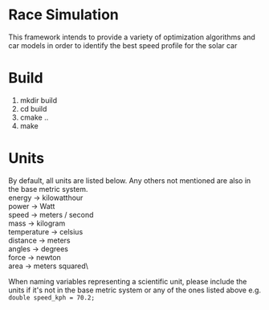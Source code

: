 # Race Simulation 
This framework intends to provide a variety of optimization algorithms and car models in order to identify the best speed profile for the solar car

# Build
1. mkdir build
2. cd build
3. cmake ..
4. make

# Units
By default, all units are listed below. Any others not mentioned are also in the base metric system.\
energy -> kilowatthour\
power -> Watt\
speed -> meters / second\
mass -> kilogram\
temperature -> celsius\
distance -> meters\
angles -> degrees\
force -> newton\
area -> meters squared\

When naming variables representing a scientific unit, please include the units if it's not in the base metric system or any of the ones listed above e.g. ```double speed_kph = 70.2;```
